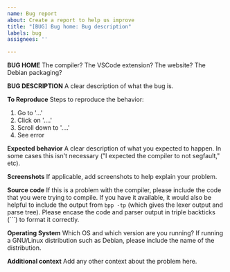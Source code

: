 ```yaml
---
name: Bug report
about: Create a report to help us improve
title: "[BUG] Bug home: Bug description"
labels: bug
assignees: ''

---
```


**BUG HOME**
The compiler? The VSCode extension? The website? The Debian packaging?

**BUG DESCRIPTION**
A clear description of what the bug is.



**To Reproduce**
Steps to reproduce the behavior:
1. Go to '...'
2. Click on '....'
3. Scroll down to '....'
4. See error

**Expected behavior**
A clear description of what you expected to happen. In some cases this isn't necessary ("I expected the compiler to not segfault," etc).

**Screenshots**
If applicable, add screenshots to help explain your problem.

**Source code**
If this is a problem with the compiler, please include the code that you were trying to compile. If you have it available, it would also be helpful to include the output from `bpp -tp` (which gives the lexer output and parse tree). Please encase the code and parser output in triple backticks (```) to format it correctly.

**Operating System**
Which OS and which version are you running? If running a GNU/Linux distribution such as Debian, please include the name of the distribution.

**Additional context**
Add any other context about the problem here.
